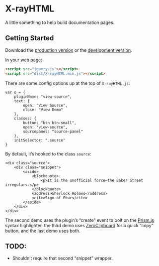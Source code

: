 # X-rayHTML

A little something to help build documentation pages.

## Getting Started
Download the [production version][min] or the [development version][max].

[min]: https://raw.github.com/filamentgroup/X-rayHTML/master/dist/X-rayHTML.min.js
[max]: https://raw.github.com/filamentgroup/X-rayHTML/master/dist/X-rayHTML.js

In your web page:

```html
<script src="jquery.js"></script>
<script src="dist/X-rayHTML.min.js"></script>
```

There are some config options up at the top of `X-rayHTML.js`:

```
var o = {
	pluginName: "view-source",
	text: {
		open: "View Source",
		close: "View Demo"
	},
	classes: {
		button: "btn btn-small",
		open: "view-source",
		sourcepanel: "source-panel"
	},
	initSelector: ".source"
}
```

By default, it’s hooked to the class `source`:


```
<div class="source">
	<div class="snippet">
		<aside>
			<blockquote>
				<p>It is the unofficial force—the Baker Street irregulars.</p>
			</blockquote>
			<address>Sherlock Holmes</address>
			<cite>Sign of Four</cite>
		</aside>
	</div>
</div>
```

The second demo uses the plugin’s “create” event to bolt on the [Prism.js](http://prismjs.com) syntax highlighter, the third demo uses [ZeroClipboard](https://github.com/jonrohan/ZeroClipboard) for a quick “copy” button, and the last demo uses both. 

## TODO:
* Shouldn’t require that second “snippet” wrapper.
